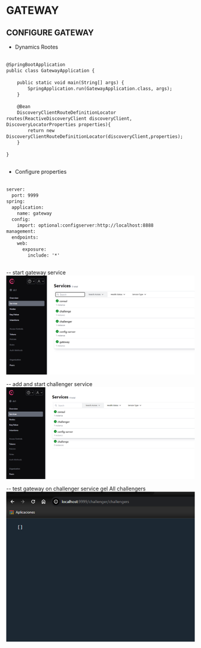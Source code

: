 # GATEWAY
## CONFIGURE GATEWAY
- Dynamics Rootes

<pre>
  <code>
@SpringBootApplication
public class GatewayApplication {

	public static void main(String[] args) {
		SpringApplication.run(GatewayApplication.class, args);
	}

	@Bean
	DiscoveryClientRouteDefinitionLocator routes(ReactiveDiscoveryClient discoveryClient, DiscoveryLocatorProperties properties){
		return new DiscoveryClientRouteDefinitionLocator(discoveryClient,properties);
	}

}
  </code>
</pre>

- Configure properties

<pre>
  <code>
server:
  port: 9999
spring:
  application:
    name: gateway
  config:
    import: optional:configserver:http://localhost:8888
management:
  endpoints:
    web:
      exposure:
        include: '*'
  </code>
</pre>

  -- start gateway service
<img src="images/startgateway.png"/>

-- add  and start challenger service
<img src="images/addChallenger.png"/>

-- test gateway on challenger service gel All challengers
<img src="images/gatewaywork.png"/>


  

